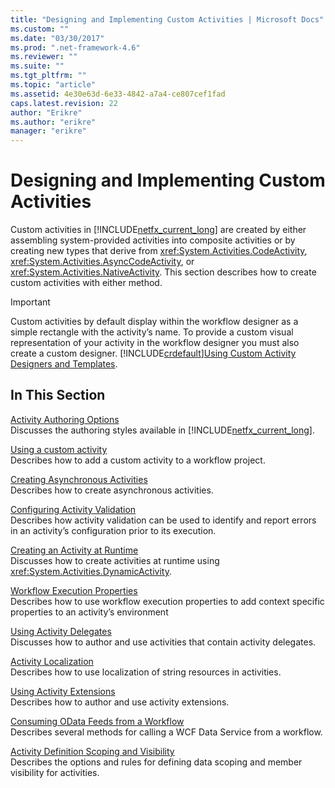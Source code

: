 ```yaml
---
title: "Designing and Implementing Custom Activities | Microsoft Docs"
ms.custom: ""
ms.date: "03/30/2017"
ms.prod: ".net-framework-4.6"
ms.reviewer: ""
ms.suite: ""
ms.tgt_pltfrm: ""
ms.topic: "article"
ms.assetid: 4e30e63d-6e33-4842-a7a4-ce807cef1fad
caps.latest.revision: 22
author: "Erikre"
ms.author: "erikre"
manager: "erikre"
---
```

# Designing and Implementing Custom Activities
Custom activities in [!INCLUDE[netfx_current_long](../../../includes/netfx-current-long-md.md)] are created by either assembling system-provided activities into composite activities or by creating new types that derive from <xref:System.Activities.CodeActivity>, <xref:System.Activities.AsyncCodeActivity>, or <xref:System.Activities.NativeActivity>. This section describes how to create custom activities with either method.  
  
> [!IMPORTANT]
>  Custom activities by default display within the workflow designer as a simple rectangle with the activity’s name. To provide a custom visual representation of your activity in the workflow designer you must also create a custom designer. [!INCLUDE[crdefault](../../../includes/crdefault-md.md)][Using Custom Activity Designers and Templates](../../../docs/framework/wf/using-custom-activity-designers-and-templates.md).  
  
## In This Section  
 [Activity Authoring Options](../../../docs/framework/wf/activity-authoring-options-in-wf.md)  
 Discusses the authoring styles available in [!INCLUDE[netfx_current_long](../../../includes/netfx-current-long-md.md)].  
  
 [Using a custom activity](../../../docs/framework/wf/using-a-custom-activity.md)  
 Describes how to add a custom activity to a workflow project.  
  
  [Creating Asynchronous Activities](../../../docs/framework/wf/creating-asynchronous-activities-in-wf.md)  
 Describes how to create asynchronous activities.  
  
 [Configuring Activity Validation](../../../docs/framework/wf/configuring-activity-validation.md)  
 Describes how activity validation can be used to identify and report errors in an activity’s configuration prior to its execution.  
  
 [Creating an Activity at Runtime](../../../docs/framework/wf/creating-an-activity-at-runtime-with-dynamicactivity.md)  
 Discusses how to create activities at runtime using <xref:System.Activities.DynamicActivity>.  
  
 [Workflow Execution Properties](../../../docs/framework/wf/workflow-execution-properties.md)  
 Describes how to use workflow execution properties to add context specific properties to an activity’s environment  
  
 [Using Activity Delegates](../../../docs/framework/wf/using-activity-delegates.md)  
 Discusses how to author and use activities that contain activity delegates.  
  
 [Activity Localization](../../../docs/framework/wf/activity-localization.md)  
 Describes how to use localization of string resources in activities.  
  
 [Using Activity Extensions](../../../docs/framework/wf/using-activity-extensions.md)  
 Describes how to author and use activity extensions.  
  
 [Consuming OData Feeds from a Workflow](../../../docs/framework/wf/consuming-odata-feeds-from-a-workflow.md)  
 Describes several methods for calling a WCF Data Service from a workflow.  
  
 [Activity Definition Scoping and Visibility](../../../docs/framework/wf/activity-definition-scoping-and-visibility.md)  
 Describes the options and rules for defining data scoping and member visibility for activities.
